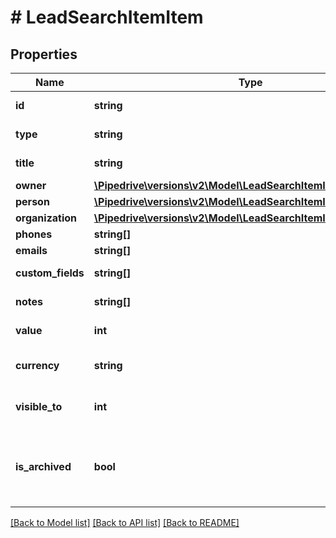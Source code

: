 # # LeadSearchItemItem

## Properties

Name | Type | Description | Notes
------------ | ------------- | ------------- | -------------
**id** | **string** | The ID of the lead | [optional]
**type** | **string** | The type of the item | [optional]
**title** | **string** | The title of the lead | [optional]
**owner** | [**\Pipedrive\versions\v2\Model\LeadSearchItemItemOwner**](LeadSearchItemItemOwner.md) |  | [optional]
**person** | [**\Pipedrive\versions\v2\Model\LeadSearchItemItemPerson**](LeadSearchItemItemPerson.md) |  | [optional]
**organization** | [**\Pipedrive\versions\v2\Model\LeadSearchItemItemOrganization**](LeadSearchItemItemOrganization.md) |  | [optional]
**phones** | **string[]** |  | [optional]
**emails** | **string[]** |  | [optional]
**custom_fields** | **string[]** | Custom fields | [optional]
**notes** | **string[]** | An array of notes | [optional]
**value** | **int** | The value of the lead | [optional]
**currency** | **string** | The currency of the lead | [optional]
**visible_to** | **int** | The visibility of the lead | [optional]
**is_archived** | **bool** | A flag indicating whether the lead is archived or not | [optional]

[[Back to Model list]](../README.md#documentation-for-models) [[Back to API list]](../README.md#documentation-for-api-endpoints) [[Back to README]](../README.md)
